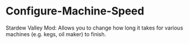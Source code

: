 # Configure-Machine-Speed
Stardew Valley Mod: Allows you to change how long it takes for various machines (e.g. kegs, oil maker) to finish.
